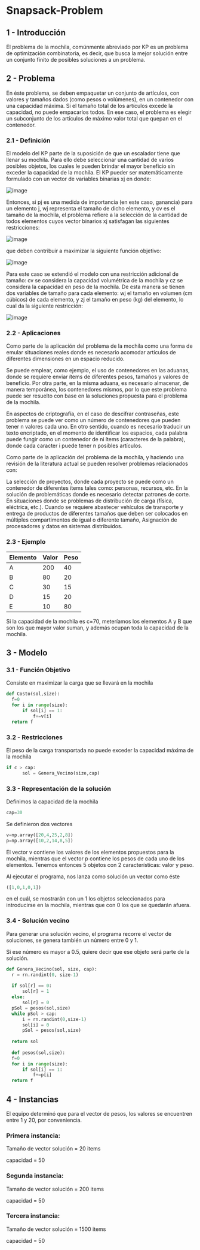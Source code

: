 # Snapsack-Problem

## 1 - Introducción ##

El problema de la mochila, comúnmente abreviado por KP es un problema de optimización combinatoria, es decir, que busca la mejor solución entre un conjunto finito de posibles soluciones a un problema.

## 2 - Problema ##
En éste problema, se deben empaquetar un conjunto de artículos, con valores y tamaños dados (como pesos o volúmenes), en un contenedor con una capacidad máxima. Si el tamaño total de los artículos excede la capacidad, no puede empacarlos todos. En ese caso, el problema es elegir un subconjunto de los artículos de máximo valor total que quepan en el contenedor.

  ### 2.1 - Definición ###

El modelo del KP parte de la suposición de que un escalador tiene que llenar su mochila. Para ello debe seleccionar una cantidad de varios posibles objetos, los cuales le pueden brindar el mayor beneficio sin exceder la capacidad de la mochila. El KP pueder ser matemáticamente formulado con un vector de variables binarias xj en donde:

![image](https://user-images.githubusercontent.com/56168184/160952740-33f0cf02-70b6-4fb5-9ef2-eee73867596d.png)

 Entonces, si pj es una medida de importancia (en este caso, ganancia) para un elemento j, wj representa el tamaño de dicho elemento, y cv es el tamaño de la mochila, el problema refiere a la selección de la cantidad de todos elementos cuyos vector binarios xj satisfagan las siguientes restricciones:
 
 ![image](https://user-images.githubusercontent.com/56168184/160952985-cf3104ea-0fe2-4ca3-bea4-43a685d29b9b.png)
 
 que deben contribuir a maximizar la siguiente función objetivo:
 
 ![image](https://user-images.githubusercontent.com/56168184/160953037-04cbb5fc-6cc1-4f45-94ac-eaab8e18292c.png)

Para este caso se extendió el modelo con una restricción adicional de tamaño: cv se considera la capacidad volumétrica de la mochila y cz se considera la capacidad en peso de la mochila. De esta manera se tienen dos variables de tamaño para cada elemento: wj el tamaño en volumen (cm cúbicos) de cada elemento, y zj el tamaño en peso (kg) del elemento, lo cual da la siguiente restricción:

![image](https://user-images.githubusercontent.com/56168184/160953207-106a1c06-8759-4e36-9eb8-7abfd032cb9f.png)

  ### 2.2 - Aplicaciones ###
  
Como parte de la aplicación del problema de la mochila como una forma de emular situaciones reales donde es necesario acomodar artículos de diferentes dimensiones en un espacio reducido.

Se puede emplear, como ejemplo, el uso de contenedores en las aduanas, donde se requiere enviar ítems de diferentes pesos, tamaños y valores de beneficio. Por otra parte, en la misma aduana, es necesario almacenar, de manera temporánea, los contenedores mismos, por lo que este problema puede ser resuelto con base en la soluciones propuesta para el problema de la mochila.

En aspectos de criptografía, en el caso de descifrar contraseñas, este problema se puede ver como un número de contenedores que pueden tener n valores cada uno. En otro sentido, cuando es necesario traducir un texto encriptado, en el momento de identificar los espacios, cada palabra puede fungir como un contenedor de ni ítems (caracteres de la palabra), donde cada caracter i puede tener n posibles artículos.

Como parte de la aplicación del problema de la mochila, y haciendo una revisión de la literatura actual se pueden resolver problemas relacionados con:

La selección de proyectos, donde cada proyecto se puede como un contenedor de diferentes ítems tales como: personas, recursos, etc.
En la solución de problemáticas donde es necesario detectar patrones de corte.
En situaciones donde se problemas de distribución de carga (física, eléctrica, etc.).
Cuando se requiere abastecer vehículos de transporte y entrega de productos de diferentes tamaños que deben ser colocados en múltiples compartimentos de igual o diferente tamaño,
Asignación de procesadores y datos en sistemas distribuidos.

  ### 2.3 - Ejemplo ###
  
|Elemento|Valor|Peso|
|--|--|--|
| A | 200 |40 |
| B | 80 | 20 |
| C | 30 | 15 |
| D | 15 | 20 |
| E | 10 | 80 |

Si la capacidad de la mochila es c=70, meteríamos los elementos A y B que son los que mayor valor suman, y además ocupan toda la capacidad de la mochila.

## 3 - Modelo ##
  
  ### 3.1 - Función Objetivo ###
  
  Consiste en maximizar la carga que se llevará en la mochila
  
  ```Python
  def Costo(sol,size):
    f=0
    for i in range(size):
        if sol[i] == 1:
            f+=v[i]
    return f
  ```
  
  ### 3.2 - Restricciones ###
  
  El peso de la carga transportada no puede exceder la capacidad máxima de la mochila
  
  ```Python
  if c > cap:
        sol = Genera_Vecino(size,cap)
  ```
  
  ### 3.3 - Representación de la solución ###
  
  Definimos la capacidad de la mochila
  
  ```Python
  cap=30
  ```
  
  Se definieron dos vectores
  
  ```Python
  v=np.array([20,4,25,2,8])
  p=np.array([10,2,14,8,5])
  ```
  
  El vector v contiene los valores de los elementos propuestos para la mochila, mientras que el vector p contiene los pesos   de cada uno de los elementos. Tenemos entonces 5 objetos con 2 características: valor y peso.
  
  Al ejecutar el programa, nos lanza como solución un vector como éste
  
  ```Python
  ([1,0,1,0,1])
  ```
  en el cuál, se mostrarán con un 1 los objetos seleccionados para introducirse en la mochila, mientras que con 0 los que    se quedarán afuera.
  
  ### 3.4 - Solución vecino ###
  
  Para generar una solución vecino, el programa recorre el vector de soluciones, se genera también un número entre 0 y 1. 
  
  Si ese número es mayor a 0.5, quiere decir que ese objeto será parte de la solución.
  
  ```Python
  def Genera_Vecino(sol, size, cap):
    r = rn.randint(0, size-1)
    
    if sol[r] == 0:
        sol[r] = 1
    else:
        sol[r] = 0
    pSol = pesos(sol,size)
    while pSol > cap:
        i = rn.randint(0,size-1)
        sol[i] = 0
        pSol = pesos(sol,size)
        
    return sol
    
    def pesos(sol,size):
    f=0
    for i in range(size):
        if sol[i] == 1:
            f+=p[i]
    return f
  ```
  
## 4 - Instancias ##

El equipo determinó que para el vector de pesos, los valores se encuentren entre 1 y 20, por conveniencia.

### Primera instancia: ###
  
  Tamaño de vector solución = 20 items
  
  capacidad = 50

### Segunda instancia: ###

  Tamaño de vector solución = 200 items
  
  capacidad = 50

  ### Tercera instancia: ###

  Tamaño de vector solución = 1500 items
  
  capacidad = 50
